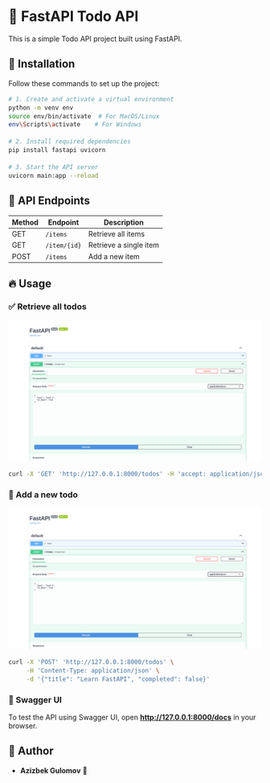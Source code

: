 # 📌 FastAPI Todo API

This is a simple Todo API project built using FastAPI.

## 🚀 Installation

Follow these commands to set up the project:

```sh
# 1. Create and activate a virtual environment
python -m venv env
source env/bin/activate  # For MacOS/Linux
env\Scripts\activate    # For Windows

# 2. Install required dependencies
pip install fastapi uvicorn

# 3. Start the API server
uvicorn main:app --reload
```

## 📌 API Endpoints

| Method | Endpoint         | Description         |
|--------|-----------------|--------------------|
| GET    | `/items`        | Retrieve all items |
| GET    | `/item/{id}`   | Retrieve a single item |
| POST   | `/items`        | Add a new item |

## 🔥 Usage

### ✅ Retrieve all todos
![Get List](images/screen1.png)
```sh
curl -X 'GET' 'http://127.0.0.1:8000/todos' -H 'accept: application/json'
```

### 📝 Add a new todo
![Post Request](images/screen1.png)
```sh
curl -X 'POST' 'http://127.0.0.1:8000/todos' \
     -H 'Content-Type: application/json' \
     -d '{"title": "Learn FastAPI", "completed": false}'
```

### 🔗 Swagger UI
To test the API using Swagger UI, open **http://127.0.0.1:8000/docs** in your browser.

## 📜 Author
- **Azizbek Gulomov** 🚀
